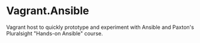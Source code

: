 # Vagrant.Ansible
Vagrant host to quickly prototype and experiment with Ansible and Paxton's Pluralsight "Hands-on Ansible" course. 

